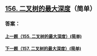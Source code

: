 ## [156. 二叉树的最大深度](https://leetcode-cn.com/problems/merge-two-sorted-lists/)（简单）





### 答案：



#### [上一题（155. 二叉树的最大深度）(简单)](https://github.com/sdwwld/leetCode/blob/master/src/main/java/com/wld/java/leetcode/leetCode0155.md)

#### [下一题（157. 二叉树的最大深度）(简单)](https://github.com/sdwwld/leetCode/blob/master/src/main/java/com/wld/java/leetcode/leetCode0157.md)